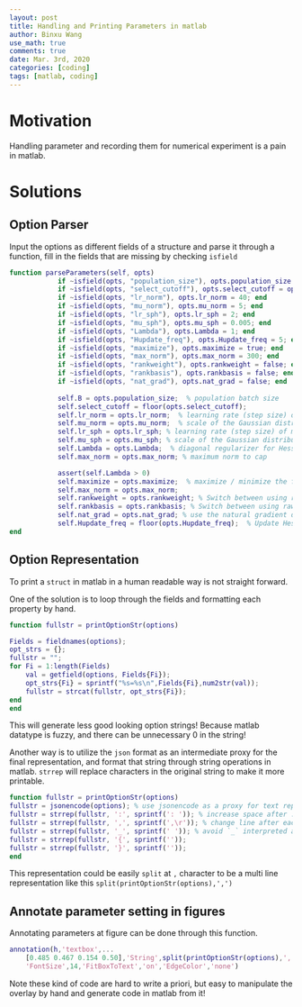 ```yaml
---
layout: post
title: Handling and Printing Parameters in matlab
author: Binxu Wang
use_math: true
comments: true
date: Mar. 3rd, 2020
categories: [coding]
tags: [matlab, coding]
---
```


# Motivation

Handling parameter and recording them for numerical experiment is a pain in matlab. 





# Solutions

## Option Parser

Input the options as different fields of a structure and parse it through a function, fill in the fields that are missing by checking `isfield`

```matlab
function parseParameters(self, opts)
            if ~isfield(opts, "population_size"), opts.population_size = 40; end
            if ~isfield(opts, "select_cutoff"), opts.select_cutoff = opts.population_size / 2; end    
            if ~isfield(opts, "lr_norm"), opts.lr_norm = 40; end
            if ~isfield(opts, "mu_norm"), opts.mu_norm = 5; end
            if ~isfield(opts, "lr_sph"), opts.lr_sph = 2; end  
            if ~isfield(opts, "mu_sph"), opts.mu_sph = 0.005; end          
            if ~isfield(opts, "Lambda"), opts.Lambda = 1; end
            if ~isfield(opts, "Hupdate_freq"), opts.Hupdate_freq = 5; end
            if ~isfield(opts, "maximize"), opts.maximize = true; end
            if ~isfield(opts, "max_norm"), opts.max_norm = 300; end
            if ~isfield(opts, "rankweight"), opts.rankweight = false; end
            if ~isfield(opts, "rankbasis"), opts.rankbasis = false; end
            if ~isfield(opts, "nat_grad"), opts.nat_grad = false; end
    
            self.B = opts.population_size;  % population batch size
            self.select_cutoff = floor(opts.select_cutoff);
            self.lr_norm = opts.lr_norm;  % learning rate (step size) on radial direction
            self.mu_norm = opts.mu_norm;  % scale of the Gaussian distribution on radial direction
            self.lr_sph = opts.lr_sph; % learning rate (step size) of moving along gradient
            self.mu_sph = opts.mu_sph; % scale of the Gaussian distribution to estimate gradient
            self.Lambda = opts.Lambda;  % diagonal regularizer for Hessian matrix
            self.max_norm = opts.max_norm; % maximum norm to cap 

            assert(self.Lambda > 0)
            self.maximize = opts.maximize;  % maximize / minimize the function
            self.max_norm = opts.max_norm;
            self.rankweight = opts.rankweight; % Switch between using raw score as weight VS use rank weight as score
            self.rankbasis = opts.rankbasis; % Switch between using raw score as weight VS use rank weight as score
            self.nat_grad = opts.nat_grad; % use the natural gradient definition, or normal gradient.
            self.Hupdate_freq = floor(opts.Hupdate_freq);  % Update Hessian (add additional samples every how many generations)
end
```



## Option Representation

To print a `struct` in matlab in a human readable way is not straight forward. 

One of the solution is to loop through the fields and formatting each property by hand. 

```matlab
function fullstr = printOptionStr(options)

Fields = fieldnames(options);
opt_strs = {};
fullstr = "";
for Fi = 1:length(Fields)
    val = getfield(options, Fields{Fi});
    opt_strs{Fi} = sprintf("%s=%s\n",Fields{Fi},num2str(val));
    fullstr = strcat(fullstr, opt_strs{Fi});
end
end
```

This will generate less good looking option strings! Because matlab datatype is fuzzy, and there can be unnecessary 0 in the string! 



Another way is to utilize the `json` format as an intermediate proxy for the final representation, and format that string through string operations in matlab. `strrep` will replace characters in the original string to make it more printable. 

```matlab
function fullstr = printOptionStr(options)
fullstr = jsonencode(options); % use jsonencode as a proxy for text representation of options
fullstr = strrep(fullstr, ':', sprintf(': ')); % increase space after :
fullstr = strrep(fullstr, ',', sprintf(',\r')); % change line after each , 
fullstr = strrep(fullstr, '_', sprintf(' ')); % avoid `_` interpreted as Latex
fullstr = strrep(fullstr, '{', sprintf(''));
fullstr = strrep(fullstr, '}', sprintf(''));
end
```

This representation could be easily `split` at `,` character to be a multi line representation like this `split(printOptionStr(options),',')`



## Annotate parameter setting in figures

Annotating parameters at figure can be done through this function. 

```matlab
annotation(h,'textbox',...
    [0.485 0.467 0.154 0.50],'String',split(printOptionStr(options),','),...
    'FontSize',14,'FitBoxToText','on','EdgeColor','none')
```

Note these kind of code are hard to write a priori, but easy to manipulate the overlay by hand and generate code in matlab from it! 



